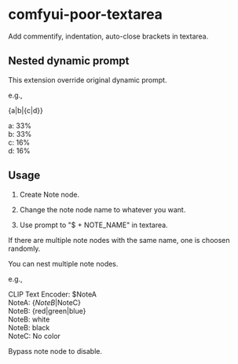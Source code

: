 # comfyui-poor-textarea

Add commentify, indentation, auto-close brackets in textarea.

## Nested dynamic prompt

This extension override original dynamic prompt.

e.g., 

{a|b|{c|d}}

a: 33%  
b: 33%  
c: 16%  
d: 16%  

## Usage  

1. Create Note node.

2. Change the note node name to whatever you want.

3. Use prompt to "$ + NOTE_NAME" in textarea.

If there are multiple note nodes with the same name, one is choosen randomly.

You can nest multiple note nodes.

e.g., 

CLIP Text Encoder: $NoteA  
NoteA: {$NoteB|$NoteC}  
NoteB: {red|green|blue}  
NoteB: white  
NoteB: black  
NoteC: No color  

Bypass note node to disable.  